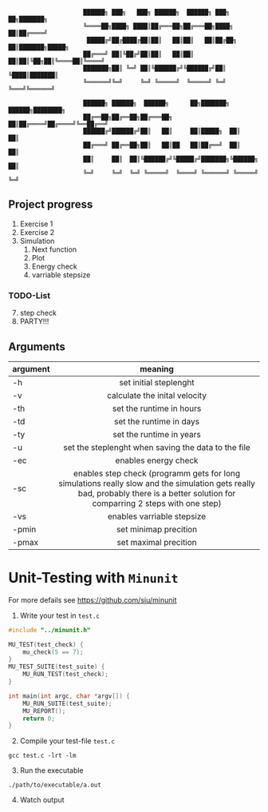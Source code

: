   
                         ██████╗ ███╗   ███╗ ██████╗  ██████╗ ███╗   ██╗███████╗      
                         ╚════██╗████╗ ████║██╔═══██╗██╔═══██╗████╗  ██║██╔════╝      
                          █████╔╝██╔████╔██║██║   ██║██║   ██║██╔██╗ ██║███████╗█████╗
                         ██╔═══╝ ██║╚██╔╝██║██║   ██║██║   ██║██║╚██╗██║╚════██║╚════╝
                         ███████╗██║ ╚═╝ ██║╚██████╔╝╚██████╔╝██║ ╚████║███████║      
                         ╚══════╝╚═╝     ╚═╝ ╚═════╝  ╚═════╝ ╚═╝  ╚═══╝╚══════╝      

                         ██████╗ ██████╗  ██████╗      ██╗███████╗ ██████╗████████╗   
                         ██╔══██╗██╔══██╗██╔═══██╗     ██║██╔════╝██╔════╝╚══██╔══╝   
                         ██████╔╝██████╔╝██║   ██║     ██║█████╗  ██║        ██║      
                         ██╔═══╝ ██╔══██╗██║   ██║██   ██║██╔══╝  ██║        ██║      
                         ██║     ██║  ██║╚██████╔╝╚█████╔╝███████╗╚██████╗   ██║      
                         ╚═╝     ╚═╝  ╚═╝ ╚═════╝  ╚════╝ ╚══════╝ ╚═════╝   ╚═╝      
                                                                       

## Project progress

1. Exercise 1
2. Exercise 2
3. Simulation
    1. Next function
    2. Plot
    3. Energy check
    4. varriable stepsize



### TODO-List
7. step check
12. PARTY!!!


## Arguments

| argument      | meaning                   |
|---------------|:-------------------------:|
| -h            | set initial steplenght    |
| -v            | calculate the inital velocity|
| -th           | set the runtime in hours  |
| -td           | set the runtime in days   |
| -ty           | set the runtime in years  |
| -u            | set the steplenght when saving the data to the file|
| -ec           | enables energy check      |
| -sc           | enables step check (programm gets for long simulations really slow and the simulation gets really bad, probably there is a better solution for comparring 2 steps with one step)|
| -vs           | enables varriable stepsize|
| -pmin         | set minimap precition     |
| -pmax         | set maximal precition     |

# Unit-Testing with `Minunit`
For more defails see https://github.com/siu/minunit
1. Write your test in `test.c`
 
```c
#include "../minunit.h"

MU_TEST(test_check) {
	mu_check(5 == 7);
}
MU_TEST_SUITE(test_suite) {
	MU_RUN_TEST(test_check);
}

int main(int argc, char *argv[]) {
	MU_RUN_SUITE(test_suite);
	MU_REPORT();
	return 0;
}
```

2. Compile your test-file `test.c` 

```
gcc test.c -lrt -lm
```
3. Run the executable 
```
./path/to/executable/a.out
```
4. Watch output
